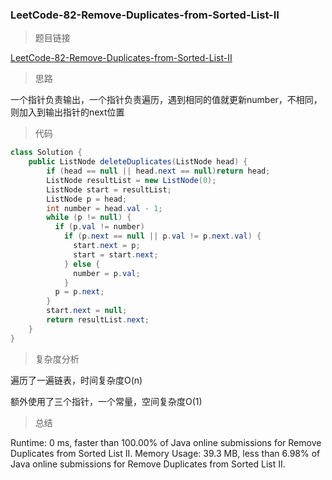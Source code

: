 ### LeetCode-82-Remove-Duplicates-from-Sorted-List-II

> 题目链接

[LeetCode-82-Remove-Duplicates-from-Sorted-List-II](https://leetcode.com/problems/remove-duplicates-from-sorted-list-ii/)

> 思路

一个指针负责输出，一个指针负责遍历，遇到相同的值就更新number，不相同，则加入到输出指针的next位置

> 代码

```java
class Solution {
    public ListNode deleteDuplicates(ListNode head) {
        if (head == null || head.next == null)return head;
        ListNode resultList = new ListNode(0);
        ListNode start = resultList;
        ListNode p = head;
        int number = head.val - 1;
        while (p != null) {
          if (p.val != number)
            if (p.next == null || p.val != p.next.val) {
              start.next = p;
              start = start.next;
            } else {
              number = p.val;
            }
          p = p.next;
        }
        start.next = null;
        return resultList.next;
    }
}
```

> 复杂度分析

遍历了一遍链表，时间复杂度O(n)

额外使用了三个指针，一个常量，空间复杂度O(1)

> 总结

Runtime: 0 ms, faster than 100.00% of Java online submissions for Remove Duplicates from Sorted List II.
Memory Usage: 39.3 MB, less than 6.98% of Java online submissions for Remove Duplicates from Sorted List II.
